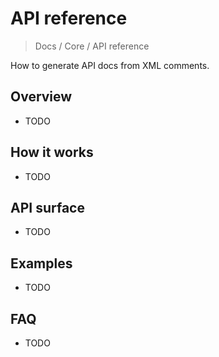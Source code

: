 # API reference

> Docs / Core / API reference

How to generate API docs from XML comments.

## Overview

- TODO

## How it works

- TODO

## API surface

- TODO

## Examples

- TODO

## FAQ

- TODO
